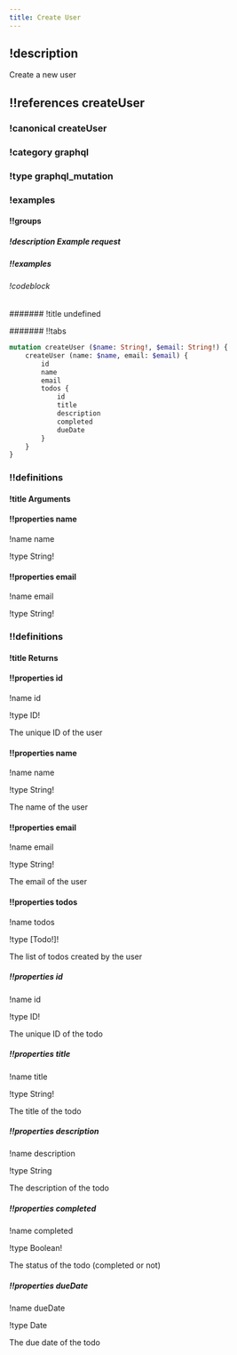 ```yaml
---
title: Create User
---
```

## !description


Create a new user

## !!references createUser

### !canonical createUser

### !category graphql

### !type graphql_mutation

### !examples

#### !!groups

##### !description Example request

##### !!examples

###### !codeblock

####### !title undefined

####### !!tabs

```graphql !code graphql
mutation createUser ($name: String!, $email: String!) {
    createUser (name: $name, email: $email) {
        id
        name
        email
        todos {
            id
            title
            description
            completed
            dueDate
        }
    }
}
```

### !!definitions

#### !title Arguments

#### !!properties name

!name name

!type String!



#### !!properties email

!name email

!type String!



### !!definitions

#### !title Returns

#### !!properties id

!name id

!type ID!

The unique ID of the user

#### !!properties name

!name name

!type String!

The name of the user

#### !!properties email

!name email

!type String!

The email of the user

#### !!properties todos

!name todos

!type \[Todo!]!

The list of todos created by the user

##### !!properties id

!name id

!type ID!

The unique ID of the todo

##### !!properties title

!name title

!type String!

The title of the todo

##### !!properties description

!name description

!type String

The description of the todo

##### !!properties completed

!name completed

!type Boolean!

The status of the todo (completed or not)

##### !!properties dueDate

!name dueDate

!type Date

The due date of the todo
